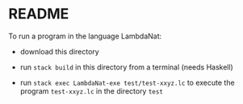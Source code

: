 # README

To run a program in the language LambdaNat:

- download this directory

- run `stack build` in this directory from a terminal (needs Haskell)

- run `stack exec LambdaNat-exe test/test-xxyz.lc` to execute the program `test-xxyz.lc` in the directory `test`

  
